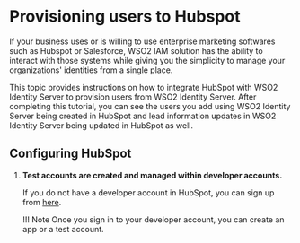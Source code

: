 # Provisioning users to Hubspot

If your business uses or is willing to use enterprise marketing softwares such as Hubspot or Salesforce, WSO2 IAM 
solution has the ability to interact with those systems while giving you the simplicity to manage your 
organizations' identities from a single place.

This topic provides instructions on how to integrate HubSpot with WSO2 Identity Server to provision users from WSO2 
Identity Server. After completing this tutorial, you can see the users you add using WSO2 Identity Server being created 
in HubSpot and lead information updates in WSO2 Identity Server being updated in HubSpot as well.

## Configuring HubSpot

1. **Test accounts are created and managed within developer accounts.** 
        
      If you do not have a developer account in HubSpot, you can sign up from 
      [here](https://app.hubspot.com/signup/developers?_ga=2.39153443.1802613489.1576611619-500942594.1573763828).
    
    !!! Note 
        Once you sign in to your developer account, you can create an app or a test account.

    <!-- ![hubspot-developer-home](../assets/img/tutorials/hubspot-developer-home.png) >

2. Create a test account.
3. Add a test account name and create an account. The created account appears with the corresponding details as shown below. 
    <!--![hubspot-test-account](../assets/img/tutorials/hubspot-test-account.png)>

4. Click on the application and navigate to **settings>Integration>API key**.
5. Click the **Generate Key** button and copy the API key.

    <!--![hubspot-generate-key](../assets/img/tutorials/hubspot-generate-key.png)>

## Configure WSO2 Micro Integrator

In the WSO2 Micro Integrator, an API is deployed which will act as a proxy for receiving SCIM requests and invoking the 
Hubspot APIs via the HubSpot connector. Follow the steps given below to deploy the MI application.

1. Download [WSO2 Micro Integrator](https://wso2.com/integration/micro-integrator/#).
2. Download the [MarketingSoftwareIntegrationCompositeApplication_1.0.0.car](../../assets/attachments/MarketingSoftwareIntegrationCompositeApplication_1.0.0.car).
3. Navigate to `<WSO2-EI-HOME>/micro-integrator/repository/deployment/server/carbonapps` and place the downloaded file.
4. Navigate to `<WSO2-EI-HOME>/bin` and start the server by executing one of the following commands.

    ``` 
    Linux/MacOs: sh micro-integrator.sh
    Windows: micro-integrator.bat run
    ```

1. After the server starts, navigate to the `<WSO2-EI-HOME>/micro-integrator/registry/config/custom` directory and edit 
the file to configure the HubSpot API key as follows.

    ```
    <EndPointsList xmlns:ns1="http://endpoints">
    <APIKEY>7xxxxxxxxxxxxxxxxxxxxxxxxxxxx8</APIKEY>
    </EndPointsList> 
    ```

## Configuring Identity Server

### Step 01: Set up Identity server and configure a required claim

1. Download [WSO2 Identity Server](https://wso2.com/identity-and-access-management/).
2. Navigate to `<IS_HOME>\bin` and start the server by executing one of the following commands.

    ```
    Linux/MacOS: sh wso2server.sh
    Windows: wso2server.bat run
    ```

3. Access the [WSO2 Identity Server Management Console](https://localhost:9443/carbon) using the admin credentials.
4. Click on **List** under **Claims** on the left pane and click **http://wso2.org/claims**.
5. Click edit on &quot; **Telephone**&quot; and uncheck supported and required checkboxes.

    <!--![telephone-claim](../assets/img/tutorials/telephone-claim.png)>

6. Then click edit on &quot; **Phone Numbers**&quot; and select supported and required checkboxes.

    <!--![phone-number-claim](../assets/img/tutorials/phone-number-claim.png)>

### Step 02: Configure HubSpot as the identity Provider

1. On the Management Console, click **Add** under **Identity Providers**.
2. In the form that appears, provide a name for your identity provider by filling in the **Identity Provider Name**. 
You can use &quot;HubSpot.com&quot; as an example, but this can be any name you choose. See 
[Configuring an Identity Provider](https://is.docs.wso2.com/en/latest/learn/adding-and-configuring-an-identity-provider/) 
for information on registering and configuring an identity provider.
3. Expand the **Outbound Provisioning Connectors** section followed by the **SCIM Provisioning Configuration** section.

4. Check the **Enable** Checkbox and give the **Username** and **Password** as given below.
5. The value of the User Endpoint should be the same as the SCIM receiving endpoint that we deployed in the MI.

    ```
    Username: admin
    Password: admin
    User Endpoint: https://localhost:8253/hubspot/contacts
    ```

    <!--![scim-provisioning-conf](../assets/img/tutorials/scim-provisioning-conf.png)>

1. Click **Update** and save the configuration

### Step 03: Configuring the outbound provisioning

Now we need to enable sending out provisioning requests to the previously configured provisioning system for any user 
management operation done via the management console, SOAP API, or the SCIM API. To do that, you must configure outbound 
provisioning identity providers against the resident service provider. So, based on the outbound provisioning, 
users created in WSO2 Identity Server can also be provisioned to external systems like HubSpot or Google Apps.

1. Log in to the [Management Console](https://localhost:9443/carbon/) using the username and password.
2. In the **Main** menu under the **Identity** section, click **Resident** under **Service Providers.**
3. In the resulting screen, expand the **Outbound Provisioning Configuration** section.
4. In the **Outbound Provisioning Configuration** section, do the following.

    1. Select the identity provider you added from the drop-down menu available and click the + sign to add it. If you 
    have not added an identity provider yet, this step is not possible.
    2. Once added, the identity provider is displayed as an entry in the list. Select scim from the drop-down to ensure 
    that the SCIM operation is used for provisioning.
    3. If the option, **Blocking** is enabled, the outbound provisioning request will be blocked until the response is 
    received. By default, the request would be non-blocking.
    4. If the option, **Enable Rules** is enabled, the outbound provisioning request will be executed along with the 
    XACML rules enabled.
    5. Click **Update** to save your configurations.

    <!--![outbound-provisioning-conf](../assets/img/tutorials/outbound-provisioning-conf.png)>

## Try it out

1. Access WSO2 Identity Server [**My Account**](https://localhost:9443/myaccount).
2. Click **Create Account**.

    <!--![sign-in](../assets/img/tutorials/sign-in.png)>

3. Enter the user name and click **Proceed to Self Register**.

    <!--![start-sign-in](../assets/img/tutorials/start-sign-in.png)>

1. The **Create New Account** screen appears.

    <!--![create-new-account](../assets/img/tutorials/create-new-account.png)>

1. Enter the **First Name** and **LastName**.
2. Enter a preferred password in the **Password** and **Confirm password** text boxes.
3. Enter your email address in the **Email** text box and the phone number in the Phone **Numbers** text box.
4. You may enter other details in the given text boxes.
5. Read the Privacy Policy and select the **Privacy Policy** checkbox.
6. Click **Register**.
7. Login to HubSpot.
8. On the navigation panel, click **contacts**. You will see that the user you created in WSO2 IS has also been created in 
HubSpot.
9. Then try to edit user details through the **My Account** as follows.

    <!-- ![personal-info](../assets/img/tutorials/personal-info.png) >

10. You can see the edited user details in the HubSpot contacts as well.

    <!-- ![hubspot-contacts](../assets/img/tutorials/hubspot-contacts.png) >
